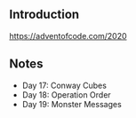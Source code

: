 ## Introduction

https://adventofcode.com/2020


## Notes

* Day 17: Conway Cubes
* Day 18: Operation Order
* Day 19: Monster Messages
